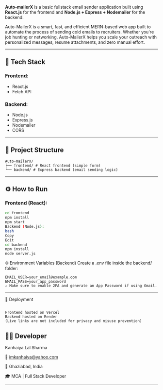 **Auto-mailerX** is a basic fullstack email sender application built using **React.js** for the frontend and **Node.js + Express + Nodemailer** for the backend.

Auto-MailerX is a smart, fast, and efficient MERN-based web app built to automate the process of sending cold emails to recruiters. Whether you're job hunting or networking, Auto-MailerX helps you scale your outreach with personalized messages, resume attachments, and zero manual effort.

---

## 🔧 Tech Stack

### Frontend:
- React.js
- Fetch API

### Backend:
- Node.js
- Express.js
- Nodemailer
- CORS

---

## 📁 Project Structure
```
Auto-mailerX/
├── frontend/ # React frontend (simple form)
└── backend/ # Express backend (email sending logic)
```


---

## ⚙️ How to Run

### Frontend (React):
```bash
cd frontend
npm install
npm start
Backend (Node.js):
bash
Copy
Edit
cd backend
npm install
node server.js
```

🌐 Environment Variables (Backend)
Create a .env file inside the backend/ folder:
```
EMAIL_USER=your_email@example.com
EMAIL_PASS=your_app_password
⚠️ Make sure to enable 2FA and generate an App Password if using Gmail.
```
---

🚀 Deployment
```

Frontend hosted on Vercel
Backend hosted on Render
(Live links are not included for privacy and misuse prevention)
```

👨‍💻 Developer
---
Kanhaiya Lal Sharma

📩 imkanhaiya@yahoo.com

📍 Ghaziabad, India

🎓 MCA | Full Stack Developer

---
